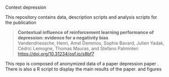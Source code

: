 Context depression

This repository contains data, description scripts and analysis scripts for the publication
>__Contextual influence of reinforcement learning performance of depression: evidence for a negativity bias__   
Vandendriessche, Henri, Amel Demmou, Sophie Bavard, Julien Yadak, Cédric Lemogne, Thomas Mauras, and Stefano Palminteri
https://doi.org/10.31234/osf.io/s8bf7



This repo is composed of anonymized data of a paper depression paper . There is also a R script to display the main results of the paper. and figures

